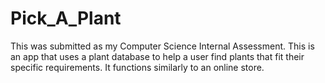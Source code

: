 # Pick_A_Plant
This was submitted as my Computer Science Internal Assessment.
This is an app that uses a plant database to help a user find plants that fit their specific requirements.
It functions similarly to an online store.

